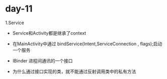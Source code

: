 # day-11

1.Service

* Service和Activity都是继承了context

* 在MainActivity中通过 bindService(Intent,ServiceConnection , flags);启动一个服务

* IBinder 进程间通讯的一个接口

* 为什么通过接口实现的类，就不能通过反射调用类中的私有方法